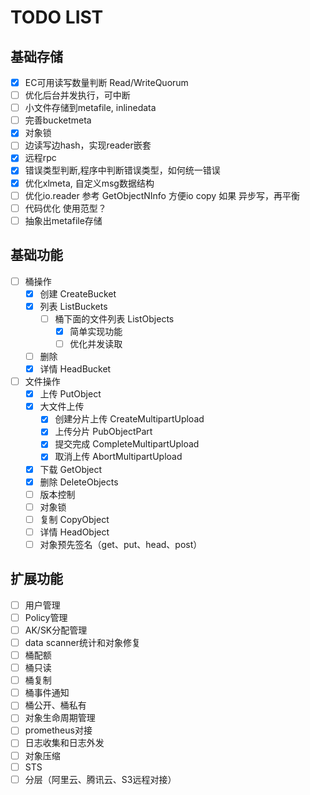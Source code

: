 # TODO LIST

## 基础存储

- [x] EC可用读写数量判断 Read/WriteQuorum
- [ ] 优化后台并发执行，可中断
- [ ] 小文件存储到metafile, inlinedata
- [ ] 完善bucketmeta
- [x] 对象锁
- [ ] 边读写边hash，实现reader嵌套
- [x] 远程rpc
- [x] 错误类型判断,程序中判断错误类型，如何统一错误
- [x] 优化xlmeta, 自定义msg数据结构
- [ ] 优化io.reader 参考 GetObjectNInfo 方便io copy 如果 异步写，再平衡
- [ ] 代码优化 使用范型？
- [ ] 抽象出metafile存储

## 基础功能

- [ ] 桶操作
  - [x] 创建 CreateBucket
  - [x] 列表 ListBuckets
    - [ ] 桶下面的文件列表 ListObjects
      - [x] 简单实现功能
      - [ ] 优化并发读取
  - [ ] 删除
  - [x] 详情 HeadBucket
- [ ] 文件操作
  - [x] 上传 PutObject
  - [x] 大文件上传
    - [x] 创建分片上传 CreateMultipartUpload
    - [x] 上传分片 PubObjectPart
    - [x] 提交完成 CompleteMultipartUpload
    - [x] 取消上传 AbortMultipartUpload
  - [x] 下载 GetObject
  - [x] 删除 DeleteObjects
  - [ ] 版本控制
  - [ ] 对象锁
  - [ ] 复制 CopyObject
  - [ ] 详情 HeadObject
  - [ ] 对象预先签名（get、put、head、post）

## 扩展功能

- [ ] 用户管理
- [ ] Policy管理
- [ ] AK/SK分配管理
- [ ] data scanner统计和对象修复
- [ ] 桶配额
- [ ] 桶只读
- [ ] 桶复制
- [ ] 桶事件通知
- [ ] 桶公开、桶私有
- [ ] 对象生命周期管理
- [ ] prometheus对接
- [ ] 日志收集和日志外发
- [ ] 对象压缩
- [ ] STS
- [ ] 分层（阿里云、腾讯云、S3远程对接）
